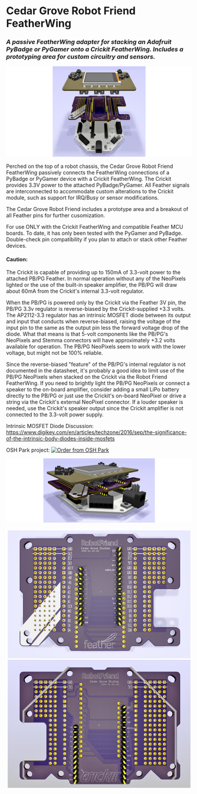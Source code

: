 # Cedar Grove Robot Friend FeatherWing

### _A passive FeatherWing adapter for stacking an Adafruit PyBadge or PyGamer onto a Crickit FeatherWing. Includes a prototyping area for custom circuitry and sensors._

![Image of Module](https://github.com/CedarGroveStudios/Robot_Friend_FeatherWing/blob/master/photos%20and%20graphics/Robot_Friend_expl_wide.png)

Perched on the top of a robot chassis, the Cedar Grove Robot Friend FeatherWing passively connects the FeatherWing connections of a PyBadge or PyGamer device with a Crickit FeatherWing. The Crickit provides 3.3V power to the attached PyBadge/PyGamer. All Feather signals are interconnected to accommodate custom alterations to the Crickit module, such as support for IRQ/Busy or sensor modifications.

The Cedar Grove Robot Friend includes a prototype area and a breakout of all Feather pins for further cusomization.

For use ONLY with the Crickit FeatherWing and compatible Feather MCU boards. To date, it has only been tested with the PyGamer and PyBadge. Double-check pin compatibility if you plan to attach or stack other Feather devices.

#### Caution:
The Crickit is capable of providing up to 150mA of 3.3-volt power to the attached PB/PG Feather. In normal operation without any of the NeoPixels lighted or the use of the built-in speaker amplifier, the PB/PG will draw about 60mA from the Crickit's internal 3.3-volt regulator. 

When the PB/PG is powered only by the Crickit via the Feather 3V pin, the PB/PG 3.3v regulator is reverse-biased by the Crickit-supplied +3.3 volts. The AP2112-3.3 regulator has an intrinsic MOSFET diode between its output and input that conducts when reverse-biased, raising the voltage of the input pin to the same as the output pin less the forward voltage drop of the diode. What that means is that 5-volt components like the PB/PG's NeoPixels and Stemma connectors will have approximately +3.2 volts available for operation. The PB/PG NeoPixels seem to work with the lower voltage, but might not be 100% reliable. 

Since the reverse-biased "feature" of the PB/PG's internal regulator is not documented in the datasheet, it's probably a good idea to limit use of the PB/PG NeoPixels when stacked on the Crickit via the Robot Friend FeatherWing. If you need to brightly light the PB/PG NeoPixels or connect a speaker to the on-board amplifier, consider adding a small LiPo battery directly to the PB/PG or just use the Crickit's on-board NeoPixel or drive a string via the Crickit's external NeoPixel connector. If a louder speaker is needed, use the Crickit's speaker output since the Crickit amplifier is not connected to the 3.3-volt power supply.

Intrinsic MOSFET Diode Discussion: https://www.digikey.com/en/articles/techzone/2016/sep/the-significance-of-the-intrinsic-body-diodes-inside-mosfets

OSH Park project: <a href="https://oshpark.com/shared_projects/N1lNaemv"><img src="https://oshpark.com/assets/badge-5b7ec47045b78aef6eb9d83b3bac6b1920de805e9a0c227658eac6e19a045b9c.png" alt="Order from OSH Park"></img></a>

![Image of Module](https://github.com/CedarGroveStudios/Robot_Friend_FeatherWing/blob/master/photos%20and%20graphics/Robot_Friend_glam_wide.png)

![Image of Module](https://github.com/CedarGroveStudios/Robot_Friend_FeatherWing/blob/master/photos%20and%20graphics/Robot_Friend_PCB_combo.png)


